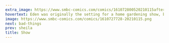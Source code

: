 ```yaml
---
extra_image: https://www.smbc-comics.com/comics/161072800520210115after.png
hovertext: Eden was originally the setting for a home gardening show, but as anyone can see the whole thing has just been a plea for ratings during the last 6,000 years.
image: https://www.smbc-comics.com/comics/1610727728-20210115.png
next: bad-things
prev: sheila
title: Show
---
```

